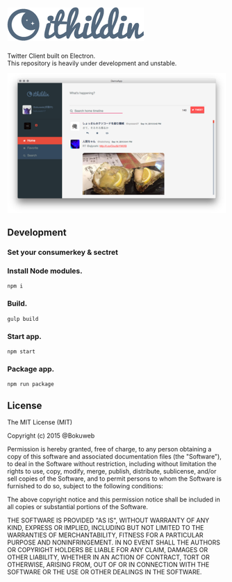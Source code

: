# ![](/src/renderer/img/ithildin-logo.png)
   
Twitter Client built on Electron.   
This repository is heavily under development and unstable.   
   
   
![](/screenshot/screenshot.png)

## Development
   
### Set your consumerkey & sectret

### Install Node modules.

```
npm i
```

### Build.

```
gulp build
```


### Start app.

```
npm start
```

### Package app.

```
npm run package
```

## License

The MIT License (MIT)

Copyright (c) 2015 @Bokuweb

Permission is hereby granted, free of charge, to any person obtaining a copy
of this software and associated documentation files (the "Software"), to deal
in the Software without restriction, including without limitation the rights
to use, copy, modify, merge, publish, distribute, sublicense, and/or sell
copies of the Software, and to permit persons to whom the Software is
furnished to do so, subject to the following conditions:

The above copyright notice and this permission notice shall be included in
all copies or substantial portions of the Software.

THE SOFTWARE IS PROVIDED "AS IS", WITHOUT WARRANTY OF ANY KIND, EXPRESS OR
IMPLIED, INCLUDING BUT NOT LIMITED TO THE WARRANTIES OF MERCHANTABILITY,
FITNESS FOR A PARTICULAR PURPOSE AND NONINFRINGEMENT. IN NO EVENT SHALL THE
AUTHORS OR COPYRIGHT HOLDERS BE LIABLE FOR ANY CLAIM, DAMAGES OR OTHER
LIABILITY, WHETHER IN AN ACTION OF CONTRACT, TORT OR OTHERWISE, ARISING FROM,
OUT OF OR IN CONNECTION WITH THE SOFTWARE OR THE USE OR OTHER DEALINGS IN
THE SOFTWARE.

